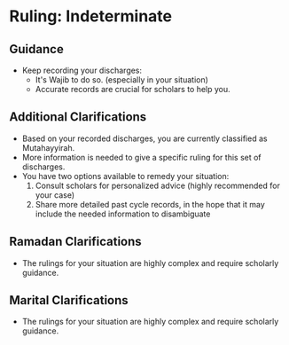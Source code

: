 # Ruling: Indeterminate

## Guidance

- Keep recording your discharges:
  - It's Wajib to do so. (especially in your situation)
  - Accurate records are crucial for scholars to help you.

## Additional Clarifications

- Based on your recorded discharges, you are currently classified as Mutahayyirah.
- More information is needed to give a specific ruling for this set of discharges.
- You have two options available to remedy your situation:
    1. Consult scholars for personalized advice (highly recommended for your case)
    2. Share more detailed past cycle records, in the hope that it may include the needed information to disambiguate

## Ramadan Clarifications

- The rulings for your situation are highly complex and require scholarly guidance.

## Marital Clarifications

- The rulings for your situation are highly complex and require scholarly guidance.
